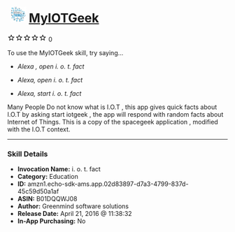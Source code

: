 # &nbsp;<img src="skill_icon" alt="MyIOTGeek icon" width="36"> [MyIOTGeek](http://alexa.amazon.com/#skills/amzn1.echo-sdk-ams.app.02d83897-d7a3-4799-837d-45c59d50a1af)
![0 stars](../../images/ic_star_border_black_18dp_1x.png)![0 stars](../../images/ic_star_border_black_18dp_1x.png)![0 stars](../../images/ic_star_border_black_18dp_1x.png)![0 stars](../../images/ic_star_border_black_18dp_1x.png)![0 stars](../../images/ic_star_border_black_18dp_1x.png) 0

To use the MyIOTGeek skill, try saying...

* *Alexa , open  i. o. t. fact*

* *Alexa, open i. o. t. fact*

* *Alexa, start i. o. t. fact*

Many People Do not know what is I.O.T , this app gives quick facts about I.O.T by asking start iotgeek , the app will respond with random facts about Internet of Things. This is a copy of the spacegeek application , modified with the I.O.T context.

***

### Skill Details

* **Invocation Name:** i. o. t. fact
* **Category:** Education
* **ID:** amzn1.echo-sdk-ams.app.02d83897-d7a3-4799-837d-45c59d50a1af
* **ASIN:** B01DQQWJ08
* **Author:** Greenmind software solutions
* **Release Date:** April 21, 2016 @ 11:38:32
* **In-App Purchasing:** No
